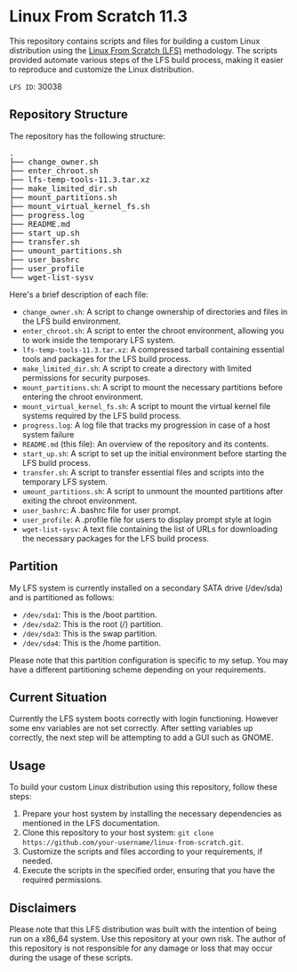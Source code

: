 <h1>Linux From Scratch 11.3</h1>

<p>This repository contains scripts and files for building a custom Linux distribution using the <a href="http://www.linuxfromscratch.org/">Linux From Scratch (LFS)</a> methodology. The scripts provided automate various steps of the LFS build process, making it easier to reproduce and customize the Linux distribution.</p>

<code>LFS ID</code>: 30038

<h2>Repository Structure</h2>

<p>The repository has the following structure:</p>

<pre>
.
├── change_owner.sh
├── enter_chroot.sh
├── lfs-temp-tools-11.3.tar.xz
├── make_limited_dir.sh
├── mount_partitions.sh
├── mount_virtual_kernel_fs.sh
├── progress.log
├── README.md
├── start_up.sh
├── transfer.sh
├── umount_partitions.sh
├── user_bashrc
├── user_profile
└── wget-list-sysv
</pre>

<p>Here's a brief description of each file:</p>

<ul>
  <li><code>change_owner.sh</code>: A script to change ownership of directories and files in the LFS build environment.</li>
  <li><code>enter_chroot.sh</code>: A script to enter the chroot environment, allowing you to work inside the temporary LFS system.</li>
  <li><code>lfs-temp-tools-11.3.tar.xz</code>: A compressed tarball containing essential tools and packages for the LFS build process.</li>
  <li><code>make_limited_dir.sh</code>: A script to create a directory with limited permissions for security purposes.</li>
  <li><code>mount_partitions.sh</code>: A script to mount the necessary partitions before entering the chroot environment.</li>
  <li><code>mount_virtual_kernel_fs.sh</code>: A script to mount the virtual kernel file systems required by the LFS build process.</li>
  <li><code>progress.log</code>: A log file that tracks my progression in case of a host system failure</li>
  <li><code>README.md</code> (this file): An overview of the repository and its contents.</li>
  <li><code>start_up.sh</code>: A script to set up the initial environment before starting the LFS build process.</li>
  <li><code>transfer.sh</code>: A script to transfer essential files and scripts into the temporary LFS system.</li>
  <li><code>umount_partitions.sh</code>: A script to unmount the mounted partitions after exiting the chroot environment.</li>
  <li><code>user_bashrc</code>: A .bashrc file for user prompt.</li>
  <li><code>user_profile</code>: A .profile file for users to display prompt style at login</li>
  <li><code>wget-list-sysv</code>: A text file containing the list of URLs for downloading the necessary packages for the LFS build process.</li>
</ul>

<h2>Partition</h2>

<p>My LFS system is currently installed on a secondary SATA drive (/dev/sda) and is partitioned as follows:</p>
<ul>
  <li><code>/dev/sda1</code>: This is the /boot partition.</li>
  <li><code>/dev/sda2</code>: This is the root (/) partition.</li>
  <li><code>/dev/sda3</code>: This is the swap partition.</li>
  <li><code>/dev/sda4</code>: This is the /home partition.</li>
</ul>
<p>Please note that this partition configuration is specific to my setup. You may have a different partitioning scheme depending on your requirements.</p>

<h2>Current Situation</h2>
<p>
Currently the LFS system boots correctly with login functioning. However some env variables are not set correctly. After setting variables up correctly, the next step will be attempting to add a GUI such as GNOME.
</p>

<h2>Usage</h2>
<p>To build your custom Linux distribution using this repository, follow these steps:</p>

<ol>
  <li>Prepare your host system by installing the necessary dependencies as mentioned in the LFS documentation.</li>
  <li>Clone this repository to your host system: <code>git clone https://github.com/your-username/linux-from-scratch.git</code>.</li>
  <li>Customize the scripts and files according to your requirements, if needed.</li>
  <li>Execute the scripts in the specified order, ensuring that you have the required permissions.</li>
</ol>

<h2>Disclaimers</h2> 
<p>Please note that this LFS distribution was built with the intention of being run on a x86_64 system. Use this repository at your own risk. The author of this repository is not responsible for any damage or loss that may occur during the usage of these scripts.</p>
